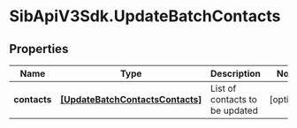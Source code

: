 # SibApiV3Sdk.UpdateBatchContacts

## Properties
Name | Type | Description | Notes
------------ | ------------- | ------------- | -------------
**contacts** | [**[UpdateBatchContactsContacts]**](UpdateBatchContactsContacts.md) | List of contacts to be updated | [optional] 


